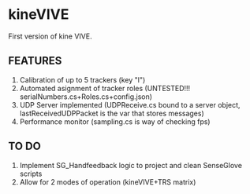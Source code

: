 # kineVIVE

First version of kine VIVE.

## FEATURES

1. Calibration of up to 5 trackers (key "l")
2. Automated asignment of tracker roles (UNTESTED!!! serialNumbers.cs+Roles.cs+config.json)
3. UDP Server implemented (UDPReceive.cs bound to a server object, lastReceivedUDPPacket is the var that stores messages)
4. Performance monitor (sampling.cs is way of checking fps)

## TO DO

1. Implement SG_Handfeedback logic to project and clean SenseGlove scripts
2. Allow for 2 modes of operation (kineVIVE+TRS matrix)
